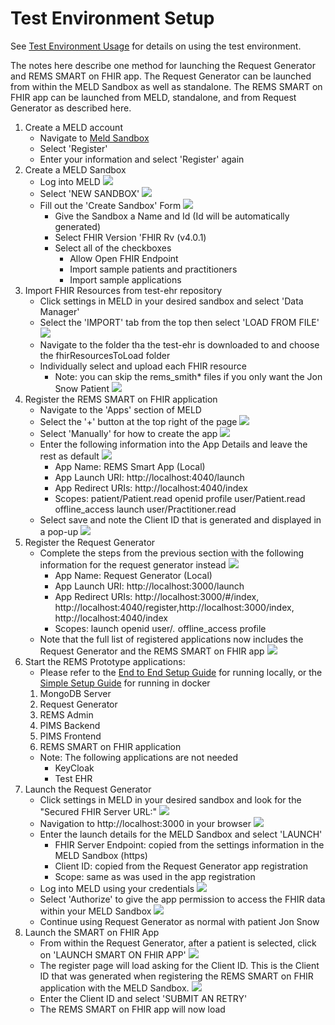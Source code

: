 # Test Environment Setup

See [Test Environment Usage](TestEnvironmentUsage.md) for details on using the test environment.

The notes here describe one method for launching the Request Generator and REMS SMART on FHIR app. The Request Generator can be launched from within the MELD Sandbox as well as standalone. The REMS SMART on FHIR app can be launched from MELD, standalone, and from Request Generator as described here.

1. Create a MELD account
    - Navigate to [Meld Sandbox](https://meld.interop.community)
    - Select 'Register'
    - Enter your information and select 'Register' again
1. Create a MELD Sandbox
    - Log into MELD
    ![](./test-environment-images/meld_login.png)
    - Select 'NEW SANDBOX'
    ![](./test-environment-images/meld_sandboxes.png)
    - Fill out the 'Create Sandbox' Form
    ![](./test-environment-images/meld_create_sandbox.png)
        - Give the Sandbox a Name and Id (Id will be automatically generated)
        - Select FHIR Version 'FHIR Rv (v4.0.1)
        - Select all of the checkboxes
            - Allow Open FHIR Endpoint
            - Import sample patients and practitioners
            - Import sample applications
1. Import FHIR Resources from test-ehr repository
    - Click settings in MELD in your desired sandbox and select 'Data Manager'
    - Select the 'IMPORT' tab from the top then select 'LOAD FROM FILE'
    ![](./test-environment-images/meld_import_resource.png)
    - Navigate to the folder tha the test-ehr is downloaded to and choose the fhirResourcesToLoad folder
    - Individually select and upload each FHIR resource
        - Note: you can skip the rems_smith* files if you only want the Jon Snow Patient
    ![](./test-environment-images/meld_import_resource_done.png)
1. Register the REMS SMART on FHIR application
    - Navigate to the 'Apps' section of MELD
    - Select the '+' button at the top right of the page
    ![](./test-environment-images/meld_apps_1.png)
    - Select 'Manually' for how to create the app
    ![](./test-environment-images/meld_app_creation.png)
    - Enter the following information into the App Details and leave the rest as default
    ![](./test-environment-images/meld_smart_app_entry.png)
        - App Name: REMS Smart App (Local)
        - App Launch URI: http://localhost:4040/launch
        - App Redirect URIs: http://localhost:4040/index
        - Scopes: patient/Patient.read openid profile user/Patient.read offline_access launch user/Practitioner.read
    - Select save and note the Client ID that is generated and displayed in a pop-up
    ![](./test-environment-images/meld_smart_app_registered.png)
1. Register the Request Generator
    - Complete the steps from the previous section with the following information for the request generator instead
    ![](./test-environment-images/meld_request_generator_entry.png)
        - App Name: Request Generator (Local)
        - App Launch URI: http://localhost:3000/launch
        - App Redirect URIs: http://localhost:3000/#/index, http://localhost:4040/register,http://localhost:3000/index, http://localhost:4040/index
        - Scopes: launch openid user/*.* offline_access profile
    - Note that the full list of registered applications now includes the Request Generator and the REMS SMART on FHIR app
    ![](./test-environment-images/meld_apps_2.png)
1. Start the REMS Prototype applications:
    - Please refer to the [End to End Setup Guide](EndToEndSetupGuide.md) for running locally, or the [Simple Setup Guide](SimpleSetupGuide.md) for running in docker
    1. MongoDB Server
    1. Request Generator
    1. REMS Admin
    1. PIMS Backend
    1. PIMS Frontend
    1. REMS SMART on FHIR application
    - Note: The following applications are not needed
        - KeyCloak
        - Test EHR
1. Launch the Request Generator
    - Click settings in MELD in your desired sandbox and look for the "Secured FHIR Server URL:"
    ![](./test-environment-images/meld_sandbox_settings.png)
    - Navigation to http://localhost:3000 in your browser
    ![](./test-environment-images/request_generator_launch.png)
    - Enter the launch details for the MELD Sandbox and select 'LAUNCH'
        - FHIR Server Endpoint: copied from the settings information in the MELD Sandbox (https)
        - Client ID: copied from the Request Generator app registration
        - Scope: same as was used in the app registration
    - Log into MELD using your credentials
    ![](./test-environment-images/meld_login.png)
    - Select 'Authorize' to give the app permission to access the FHIR data within your MELD Sandbox
    ![](./test-environment-images/request_generator_permissions.png)
    - Continue using Request Generator as normal with patient Jon Snow
1. Launch the SMART on FHIR App
    - From within the Request Generator, after a patient is selected, click on 'LAUNCH SMART ON FHIR APP'
    ![](./test-environment-images/request_generator.png)
    - The register page will load asking for the Client ID. This is the Client ID that was generated when registering the REMS SMART on FHIR application with the MELD Sandbox.
    ![](./test-environment-images/smart_on_fhir_register.png)
    - Enter the Client ID and select 'SUBMIT AN RETRY'
    - The REMS SMART on FHIR app will now load
